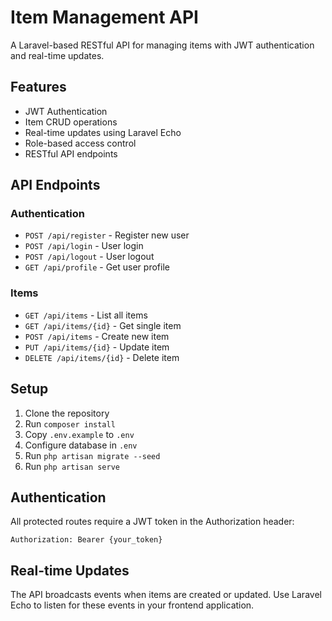# Item Management API

A Laravel-based RESTful API for managing items with JWT authentication and real-time updates.

## Features

- JWT Authentication
- Item CRUD operations
- Real-time updates using Laravel Echo
- Role-based access control
- RESTful API endpoints

## API Endpoints

### Authentication
- `POST /api/register` - Register new user
- `POST /api/login` - User login
- `POST /api/logout` - User logout
- `GET /api/profile` - Get user profile

### Items
- `GET /api/items` - List all items
- `GET /api/items/{id}` - Get single item
- `POST /api/items` - Create new item
- `PUT /api/items/{id}` - Update item
- `DELETE /api/items/{id}` - Delete item

## Setup

1. Clone the repository
2. Run `composer install`
3. Copy `.env.example` to `.env`
4. Configure database in `.env`
5. Run `php artisan migrate --seed`
6. Run `php artisan serve`

## Authentication

All protected routes require a JWT token in the Authorization header:
```
Authorization: Bearer {your_token}
```

## Real-time Updates

The API broadcasts events when items are created or updated. Use Laravel Echo to listen for these events in your frontend application.
